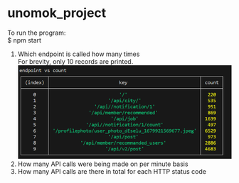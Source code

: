 # unomok_project
To run the program: <br />
$ npm start <br />

1. Which endpoint is called how many times <br />
For brevity, only 10 records are printed. <br />
![not found](https://github.com/abhishek-h660/unomok_project/blob/master/image.png)
2. How many API calls were being made on per minute basis <br />
3. How many API calls are there in total for each HTTP status code <br />
